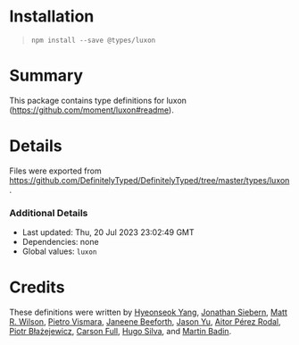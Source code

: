 # Installation
> `npm install --save @types/luxon`

# Summary
This package contains type definitions for luxon (https://github.com/moment/luxon#readme).

# Details
Files were exported from https://github.com/DefinitelyTyped/DefinitelyTyped/tree/master/types/luxon.

### Additional Details
 * Last updated: Thu, 20 Jul 2023 23:02:49 GMT
 * Dependencies: none
 * Global values: `luxon`

# Credits
These definitions were written by [Hyeonseok Yang](https://github.com/FourwingsY), [Jonathan Siebern](https://github.com/jsiebern), [Matt R. Wilson](https://github.com/mastermatt), [Pietro Vismara](https://github.com/pietrovismara), [Janeene Beeforth](https://github.com/dawnmist), [Jason Yu](https://github.com/ycmjason), [Aitor Pérez Rodal](https://github.com/Aitor1995), [Piotr Błażejewicz](https://github.com/peterblazejewicz), [Carson Full](https://github.com/carsonf), [Hugo Silva](https://github.com/hugofpsilva), and [Martin Badin](https://github.com/martin-badin).
